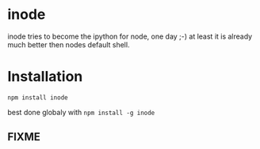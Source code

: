 inode
=======

inode tries to become the ipython for node, one day ;-)
at least it is already much better then nodes default shell.


# Installation


    npm install inode


best done globaly with `npm install -g inode`


## FIXME

